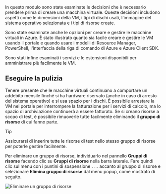 In questo modulo sono state esaminate le decisioni che è necessario prendere prima di creare una macchina virtuale. Queste decisioni includono aspetti come le dimensioni della VM, i tipi di dischi usati, l'immagine del sistema operativo selezionata e i tipi di risorse create.

Sono state esaminate anche le opzioni per creare e gestire le macchine virtuali in Azure. È stato illustrato quanto sia facile creare e gestire le VM usando il portale e quando usare i modelli di Resource Manager, PowerShell, l'interfaccia della riga di comando di Azure e Azure Client SDK.

Sono stati infine esaminati i servizi e le estensioni disponibili per amministrare più facilmente le VM.

## <a name="clean-up"></a>Eseguire la pulizia
<!---TODO: Update for sandbox?--->

Tenere presente che le macchine virtuali continuano a comportare un addebito mensile finché si ha hardware riservato (anche in caso di arresto del sistema operativo) e si usa spazio per i dischi. È possibile arrestare la VM nel portale per interrompere la fatturazione per i servizi di calcolo, ma lo spazio di archiviazione continuerà a essere fatturato. Se si creano risorse a scopo di test, è possibile rimuoverle tutte facilmente eliminando il **gruppo di risorse** di cui fanno parte.

> [!TIP]
> Assicurarsi di inserire tutte le risorse di test nello stesso gruppo di risorse per poterle gestire facilmente.

Per eliminare un gruppo di risorse, individuarlo nel pannello **Gruppi di risorse** facendo clic su **Gruppi di risorse** nella barra laterale. Fare quindi clic sul menu con i puntini di sospensione `...` accanto al gruppo di risorse e selezionare **Elimina gruppo di risorse** dal menu popup, come mostrato di seguito.

![Eliminare un gruppo di risorse](../media-draft/7-delete-rgs.png)
